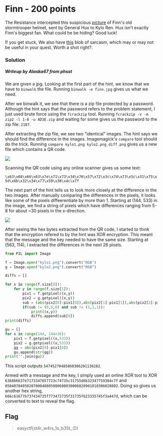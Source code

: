 # Finn - 200 points

The Resistance intercepted this suspicious [picture](https://github.com/EasyCTF/easyctf-2017-problems/blob/master/finn/finn.jpg?raw=true) of Finn's old stormtrooper helmet, sent by General Hux to Kylo Ren. Hux isn't exactly Finn's biggest fan. What could he be hiding? Good luck!

If you get stuck, We also have [this](https://github.com/EasyCTF/easyctf-2017-problems/blob/master/finn/help.txt?raw=true) blob of sarcasm, which may or may not be useful in your quest. Worth a shot right?.

### Solution
##### Writeup by Alaska47 from phsst

We are given a jpg. Looking at the first part of the hint, we know that we have to `binwalk` the file. Running `binwalk -e finn.jpg` gives us what we need.

After we binwalk it, we see that there is a zip file protected by a password. Although the hint says that the password refers to the problem statement, I just used brute force using the `fcrackzip` tool. Running `fcrackzip -v -m zip2 -l 1-8 -u AD3E.zip` and waiting for some gives us the password to the zip file: `2187`.

After extracting the zip file, we see two "identical" images. The hint says we should find the difference in the images. Imagemagick's `compare` tool should do the trick. Running `compare kylo1.png kylo2.png diff.png` gives us a new file which contains a QR code. 

![](https://github.com/VoidMercy/EasyCTF-Writeups-2017/blob/master/forensics/Finn/small_diff.png?raw=true)

Scanning the QR code using any online scanner gives us some text:

`\x63\x68\x66\x63\x7e\x71\x73\x34\x76\x57\x72\x3c\x74\x73\x5c\x31\x75\x5d\x6b\x32\x34\x77\x59\x38\x4c\x7f`

The next part of the hint tells us to look more closely at the difference in the two images. After manually comparing the differences in the pixels, it looks like some of the pixels diffeerentiate by more than 1. Starting at (144, 533) in the image, we find a string of pixels which have differences ranging from 5-8 for about ~30 pixels in the x-direction. 

![](https://github.com/VoidMercy/EasyCTF-Writeups-2017/blob/master/forensics/Finn/subs.png?raw=true)

After seeing the hex bytes extracted from the QR code, I started to think that the encryption refered to by the hint was XOR encryption. This meant that the message and the key needed to have the same size. Starting at (563, 114), I extracted the differences in the next 26 pixels.

```python
from PIL import Image

f = Image.open("kylo1.png").convert("RGB")
g = Image.open("kylo2.png").convert("RGB")

diffs = []

for x in range(f.size[0]):
    for y in range(f.size[1]):
        pix1 = f.getpixel((x,y))
        pix2 = g.getpixel((x,y))
        sub = (abs(pix2[0]-pix1[0]),abs(pix2[1]-pix1[1]),abs(pix2[2]-pix1[2]))
        if(sub != (0,0,0) and sub != (1,1,1)):
            print((x,y))
            diffs.append(sub[0])
print(diffs)

gu = []
for x in range(144, 144+26):
    pix1 = f.getpixel((x,533))
    pix2 = g.getpixel((x,533))
    gg = abs(pix2[0]-pix1[0])
    gu.append(str(gg))
print("".join(gu))
```

This script outputs `54745270485860306291136282`.

Armed with a message and the key, I simply used an online XOR tool to XOR `636866637e7173347657723c74735c31755d6b32347759384c7f` and `0504070405020700040805080600030006020901010306020802`. Doing so gives us another hex string, `666c61677b737434725f773472735f31735f623335745f3a447d`, which can be converted to text to reveal the flag.

## Flag
>easyctf{st4r_w4rs_1s_b35t_:D}